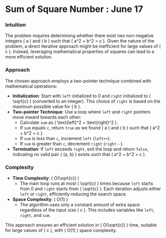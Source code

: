 # Sum of Square Number : June 17

### Intuition
The problem requires determining whether there exist two non-negative integers \( a \) and \( b \) such that \( a^2 + b^2 = c \). Given the nature of the problem, a direct iterative approach might be inefficient for large values of \( c \). Instead, leveraging mathematical properties of squares can lead to a more efficient solution.

### Approach
The chosen approach employs a two-pointer technique combined with mathematical operations:
- **Initialization**: Start with `left` initialized to 0 and `right` initialized to \( \sqrt{c} \) (converted to an integer). This choice of `right` is based on the maximum possible value for \( b \).
- **Two-pointer Technique**: Use a loop where `left` and `right` pointers move inward towards each other:
  - Calculate `sum` as \( \text{left}^2 + \text{right}^2 \).
  - If `sum` equals `c`, return `true` as we found \( a \) and \( b \) such that \( a^2 + b^2 = c \).
  - If `sum` is less than `c`, increment `left` (`left++`).
  - If `sum` is greater than `c`, decrement `right` (`right--`).
- **Termination**: If `left` exceeds `right`, exit the loop and return `false`, indicating no valid pair \( (a, b) \) exists such that \( a^2 + b^2 = c \).

### Complexity
- **Time Complexity**: \( O(\sqrt{c}) \)
  - The main loop runs at most \( \sqrt{c} \) times because `left` starts from 0 and `right` starts from \( \sqrt{c} \). Each iteration adjusts either `left` or `right`, efficiently reducing the search space.
- **Space Complexity**: \( O(1) \)
  - The algorithm uses only a constant amount of extra space regardless of the input size \( c \). This includes variables like `left`, `right`, and `sum`.

This approach ensures an efficient solution in \( O(\sqrt{c}) \) time, suitable for large values of \( c \), with \( O(1) \) space complexity.

